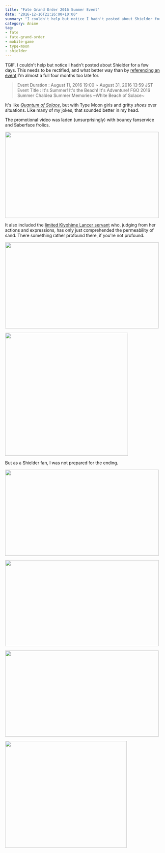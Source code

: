```yaml
---
title: "Fate Grand Order 2016 Summer Event"
date: "2016-12-16T21:26:00+10:00"
summary: "I couldn't help but notice I hadn't posted about Shielder for a few days"
category: Anime
tag:
- fate
- fate-grand-order
- mobile-game
- type-moon
- shielder
---
```

TGIF. I couldn't help but notice I hadn't posted about Shielder for a few days. This needs to be rectified, and what better way than by [referencing an event] I'm almost a full four months too late for.

> Event Duration : August 11, 2016 19:00 ~ August 31, 2016 13:59 JST  
> Event Title : It's Summer! It's the Beach! It's Adventure! FGO 2016  
> Summer Chaldea Summer Memories ~White Beach of Solace~

It's like *[Quantum of Solace]*, but with Type Moon girls and gritty *shoes* over situations. Like many of my jokes, that sounded better in my head.

The promotional video was laden (unsurprisingly) with bouncy fanservice and Saberface frolics.

<p><img src="https://rubenerd.com/files/2016/fgo-summer04.jpg" alt="" style="width:500px; height:280px;" srcset="https://rubenerd.com/files/2016/fgo-summer04.jpg 1x, https://rubenerd.com/files/2016/fgo-summer04@2x.jpg 2x" /></p>

It also included the [limited Kiyohime Lancer servant] who, judging from her actions and expressions, has only just comprehended the permeability of sand. There something rather profound there, if you're not profound.

<p><img src="https://rubenerd.com/files/2016/fgo-summer01.jpg" alt="" style="width:500px; height:280px;" srcset="https://rubenerd.com/files/2016/fgo-summer01.jpg 1x, https://rubenerd.com/files/2016/fgo-summer01@2x.jpg 2x" /></p>

<p><img src="https://rubenerd.com/files/2016/servant_details_07_xc92z@2x.png" alt="" style="width:400px; height:400px;" /></p>

But as a Shielder fan, I was not prepared for the ending. 

<p><img src="https://rubenerd.com/files/2016/fgo-summer03.jpg" alt="" style="width:500px; height:280px;" srcset="https://rubenerd.com/files/2016/fgo-summer03.jpg 1x, https://rubenerd.com/files/2016/fgo-summer03@2x.jpg 2x" /></p>

<p><img src="https://rubenerd.com/files/2016/fgo-summer05.jpg" alt="" style="width:500px; height:280px;" srcset="https://rubenerd.com/files/2016/fgo-summer05.jpg 1x, https://rubenerd.com/files/2016/fgo-summer05@2x.jpg 2x" /></p>

<p><img src="https://rubenerd.com/files/2016/fgo-summer02.jpg" alt="" style="width:500px; height:280px;" srcset="https://rubenerd.com/files/2016/fgo-summer02.jpg 1x, https://rubenerd.com/files/2016/fgo-summer02@2x.jpg 2x" /></p>

<p><img src="https://rubenerd.com/files/2016/defigard5000.jpg" alt="" style="width:396px; height:347px;" srcset="https://rubenerd.com/files/2016/defigard5000.jpg 1x, https://rubenerd.com/files/2016/defigard5000@2x.jpg 2x" /></p>

[referencing an event]: http://fategrandorder.wikia.com/wiki/FGO_2016_Summer_Event
[Quantum of Solace]: https://rubenerd.com/should-daniel-craig-be-bond/
[limited Kiyohime Lancer servant]: http://fategrandorder.wikia.com/wiki/Kiyohime_(Lancer)


